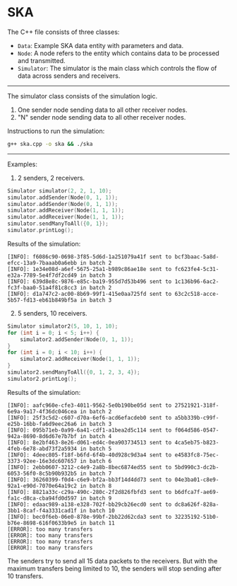 # SKA

The C++ file consists of three classes:
- `Data`: Example SKA data entity with parameters and data.
- `Node`: A node refers to the entity which contains data to be processed and transmitted.
- `Simulator`: The simulator is the main class which controls the flow of data across senders and receivers.

---

The simulator class consists of the simulation logic. 
1. One sender node sending data to all other receiver nodes.
2. "N" sender node sending data to all other receiver nodes.

Instructions to run the simulation:
```bash
g++ ska.cpp -o ska && ./ska
```

---

Examples:
1. 2 senders, 2 receivers.
```cpp
Simulator simulator(2, 2, 1, 10);
simulator.addSender(Node(0, 1, 1));
simulator.addSender(Node(0, 1, 1));
simulator.addReceiver(Node(1, 1, 1));
simulator.addReceiver(Node(1, 1, 1));
simulator.sendManyToAll({0, 1});
simulator.printLog();
```

Results of the simulation:
```
[INFO]: f6086c90-0698-3f85-5d6d-1a251079a41f sent to bcf3baac-5a8d-efcc-13a9-7baaab0a6ebb in batch 2
[INFO]: 1e34e08d-a6ef-5675-25a1-b989c86ae18e sent to fc623fe4-5c31-e32a-7789-5e4f7df2cd49 in batch 3
[INFO]: 639d8e8c-9876-e85c-ba19-955d7d53b496 sent to 1c136b96-6ac2-fc3f-baa0-51a4f81c8cc3 in batch 2
[INFO]: d1a747c2-ac00-8b69-99f1-415e0aa725fd sent to 63c2c518-acce-5b57-fd13-eb61b849bf5a in batch 3
```

2. 5 senders, 10 receivers.
```cpp
Simulator simulator2(5, 10, 1, 10);
for (int i = 0; i < 5; i++) {
    simulator2.addSender(Node(0, 1, 1));
}
for (int i = 0; i < 10; i++) {
    simulator2.addReceiver(Node(1, 1, 1));
}
simulator2.sendManyToAll({0, 1, 2, 3, 4});
simulator2.printLog();
```

Results of the simulation:
```
[INFO]: aafc960e-cfe3-4011-9562-5e0b190be05d sent to 27521921-318f-6e9a-9a17-4f36dc046cea in batch 2
[INFO]: 25f3c5d2-c607-d70a-6ef6-acd6efacdeb0 sent to a5bb339b-c99f-e25b-16bb-fa6d9eec26a6 in batch 3
[INFO]: 095b71eb-0a99-6a41-cdf1-a1bea2d5c114 sent to f064d586-0547-942a-8690-8d6d67e7b7bf in batch 4
[INFO]: 8e2bf463-8e26-d061-ed4c-0ea903734513 sent to 4ca5eb75-b823-4feb-6e78-abd73f2a5934 in batch 5
[INFO]: 4deec805-f18f-b6fd-6f4b-40d928c9d3a4 sent to e4583fc8-75ec-3373-92ee-16e3dc607657 in batch 6
[INFO]: 2ebb0607-3212-c4e9-2a8b-8bec6874ed55 sent to 5bd990c3-dc2b-6053-56f0-8c5b90b932b5 in batch 7
[INFO]: 36260399-f0d4-c6e9-bf2a-bb3f14d4dd73 sent to 04e3ba01-c8e9-92a1-e90d-7070e64a19c2 in batch 8
[INFO]: 8821a33c-c29a-490c-280c-2f2d826fbfd3 sent to b6dfca7f-ae69-fa1c-d8ca-cba94fd0d597 in batch 9
[INFO]: edaac989-a138-e328-702f-bb29cb26ecd0 sent to dc8a626f-828a-3bb1-8caf-f4a3331cad1f in batch 10
[INFO]: bec0f6eb-06e0-878e-99bf-2bb22d62cda3 sent to 32235192-51b0-b76e-8698-616f0633b9e5 in batch 11
[ERROR]: too many transfers
[ERROR]: too many transfers
[ERROR]: too many transfers
[ERROR]: too many transfers
```

The senders try to send all 15 data packets to the receivers. But with the maximum transfers being limited to 10, the senders will stop sending after 10 transfers.

